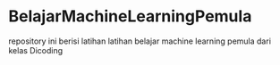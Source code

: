 # BelajarMachineLearningPemula
 repository ini berisi latihan latihan belajar machine learning pemula dari kelas Dicoding
